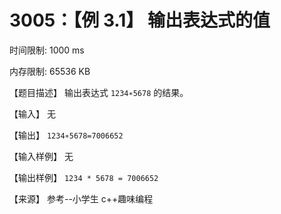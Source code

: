 # 3005：【例 3.1】 输出表达式的值

时间限制: 1000 ms

内存限制: 65536 KB

【题目描述】
输出表达式 `1234∗5678`
的结果。

【输入】
无

【输出】
`1234∗5678=7006652`

【输入样例】
无

【输出样例】
`1234 * 5678 = 7006652`

【来源】
参考--小学生 c++趣味编程
